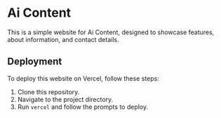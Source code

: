 # Ai Content

This is a simple website for Ai Content, designed to showcase features, about information, and contact details.

## Deployment

To deploy this website on Vercel, follow these steps:

1. Clone this repository.
2. Navigate to the project directory.
3. Run `vercel` and follow the prompts to deploy.
